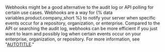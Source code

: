 Webhooks might be a good alternative to the audit log or API polling for certain use cases. Webhooks are a way for {% data variables.product.company_short %} to notify your server when specific events occur for a repository, organization, or enterprise. Compared to the API or searching the audit log, webhooks can be more efficient if you just want to learn and possibly log when certain events occur on your enterprise, organization, or repository. For more information, see "[AUTOTITLE](/webhooks)."
